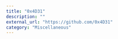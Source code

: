 ```yaml
---
title: "0x4D31"
description: ""
external_url: "https://github.com/0x4D31"
category: "Miscellaneous"
---
```

